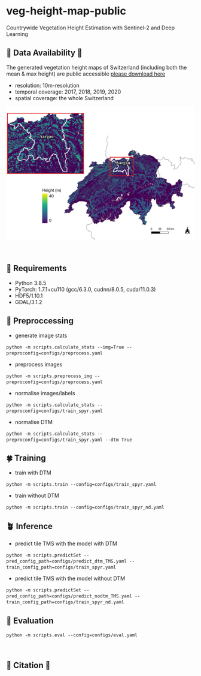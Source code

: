 # veg-height-map-public
Countrywide Vegetation Height Estimation with Sentinel-2 and Deep Learning

## :evergreen_tree: Data Availability :evergreen_tree:
The generated vegetation height maps of Switzerland (including both the mean & max height) are public accessible [please download here](https://doi.org/10.5281/zenodo.8283347)
- resolution: 10m-resolution
- temporal coverage: 2017, 2018, 2019, 2020
- spatial coverage: the whole Switzerland

![demo_map_2019](./assets/wsl_map_2017.jpg)



<br/>

## :herb: Requirements 

- Python 3.8.5
- PyTorch: 1.7.1+cu110 (gcc/6.3.0, cudnn/8.0.5, cuda/11.0.3)
- HDF5/1.10.1
- GDAL/3.1.2

## :deciduous_tree: Preproccessing 
- generate image stats
```
python -m scripts.calculate_stats --img=True --preproconfig=configs/preprocess.yaml
```

- preprocess images
```
python -m scripts.preprocess_img --preproconfig=configs/preprocess.yaml
```
- normalise images/labels
```
python -m scripts.calculate_stats --preproconfig=configs/train_spyr.yaml
```
- normalise DTM
```
python -m scripts.calculate_stats --preproconfig=configs/train_spyr.yaml --dtm True
```

## :four_leaf_clover:	 Training 
- train with DTM
```
python -m scripts.train --config=configs/train_spyr.yaml
```
- train without DTM
```
python -m scripts.train --config=configs/train_spyr_nd.yaml
```

## :potted_plant: Inference 
- predict tile TMS with the model with DTM
```
python -m scripts.predictSet --pred_config_path=configs/predict_dtm_TMS.yaml --train_config_path=configs/train_spyr.yaml
```
- predict tile TMS with the model without DTM
```
python -m scripts.predictSet --pred_config_path=configs/predict_nodtm_TMS.yaml --train_config_path=configs/train_spyr_nd.yaml
```

## :cactus: Evaluation
```
python -m scripts.eval --config=configs/eval.yaml
```

<br/>



## :seedling: Citation  :seedling:
```
```
